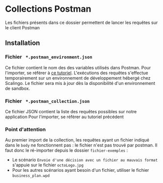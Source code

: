 # Collections Postman

Les fichiers présents dans ce dossier permettent de lancer les requêtes sur le client Postman

## Installation

### Fichier ` *.postman_environment.json`
 
Ce fichier contient le nom des des variables utilisés dans Postman. Pour l'importer, se référer à [ce tutoriel](https://welovedevs.com/fr/articles/postman/).
L'exécutions des requêtes s'effectue temporairement sur un environnement de développement hébergé chez Scalingo. Le fichier sera mis à jour dès la disponibilité d'un environnement de sandbox.

### Fichier ` *.postman_collection.json`

Ce fichier JSON contient la liste des requêtes possibles sur notre application
Pour l'importer, se référer au tutoriel précédent

### Point d'attention

Au premier import de la collection, les requêtes ayant un fichier indiqué dans le `body` ne fonctionnent pas : le fichier n'est pas trouvé par postman. 
Il faut donc le ré-importer depuis le dossier `fichier-exemples` : 
- Le scénario `Envoie d'une décision avec un fichier au mauvais format` s'appuie sur le fichier `octoLogo.jpg`
- Pour les autres scénarios ayant besoin d'un fichier, utiliser le fichier `business_plan.wpd`